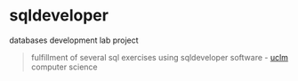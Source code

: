 # sqldeveloper
databases development lab project
> fulfillment of several sql exercises using sqldeveloper software - [uclm](https://www.uclm.es/) computer science  
